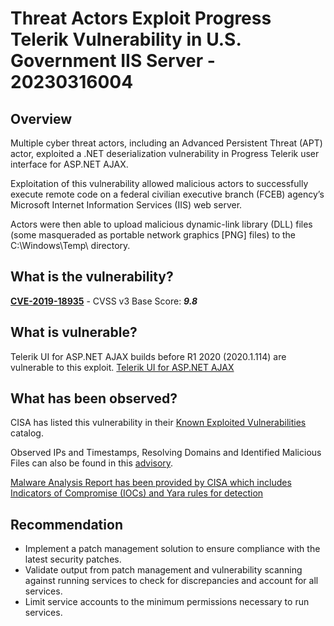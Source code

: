 # Threat Actors Exploit Progress Telerik Vulnerability in U.S. Government IIS Server - 20230316004

## Overview

Multiple cyber threat actors, including an Advanced Persistent Threat (APT) actor, exploited a .NET deserialization vulnerability in Progress Telerik user interface for ASP.NET AJAX.

Exploitation of this vulnerability allowed malicious actors to successfully execute remote code on a federal civilian executive branch (FCEB) agency’s Microsoft Internet Information Services (IIS) web server.

Actors were then able to upload malicious dynamic-link library (DLL) files (some masqueraded as portable network graphics \[PNG\] files) to the C:\\Windows\\Temp\\ directory.

## What is the vulnerability?

[**CVE-2019-18935**](https://cve.mitre.org/cgi-bin/cvename.cgi?name=CVE-2019-18935) - CVSS v3 Base Score: ***9.8***

## What is vulnerable?

Telerik UI for ASP.NET AJAX builds before R1 2020 (2020.1.114) are vulnerable to this exploit. [Telerik UI for ASP.NET AJAX](https://docs.telerik.com/devtools/aspnet-ajax/knowledge-base/common-allows-javascriptserializer-deserialization)

## What has been observed?

CISA has listed this vulnerability in their [Known Exploited Vulnerabilities](https://www.cisa.gov/news-events/cybersecurity-advisories/aa23-074a) catalog.

Observed IPs and Timestamps, Resolving Domains and Identified Malicious Files can also be found in this [advisory](https://www.cisa.gov/news-events/cybersecurity-advisories/aa23-074a).

[Malware Analysis Report has been provided by CISA which includes Indicators of Compromise (IOCs) and Yara rules for detection](https://www.cisa.gov/news-events/analysis-reports/ar23-074a)

## Recommendation

- Implement a patch management solution to ensure compliance with the latest security patches.
- Validate output from patch management and vulnerability scanning against running services to check for discrepancies and account for all services.
- Limit service accounts to the minimum permissions necessary to run services.
